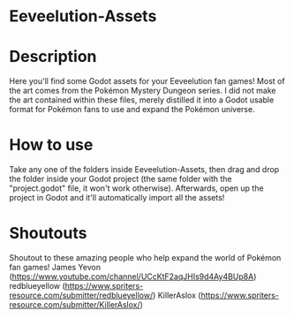 # Eeveelution-Assets
# Description
Here you'll find some Godot assets for your Eeveelution fan games!
Most of the art comes from the Pokémon Mystery Dungeon series. I did not make the art contained within these files, merely distilled it into a Godot usable format for Pokémon fans to use and expand the Pokémon universe.

# How to use
Take any one of the folders inside Eeveelution-Assets, then drag and drop the folder inside your Godot project (the same folder with the "project.godot" file, it won't work otherwise). Afterwards, open up the project in Godot and it'll automatically import all the assets!

# Shoutouts
Shoutout to these amazing people who help expand the world of Pokémon fan games!
James Yevon (https://www.youtube.com/channel/UCcKtF2aqJHIs9d4Ay4BUp8A)
redblueyellow (https://www.spriters-resource.com/submitter/redblueyellow/)
KillerAslox (https://www.spriters-resource.com/submitter/KillerAslox/)
